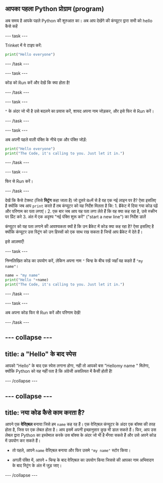 ## आपका पहला Python प्रोग्राम (program)

अब समय है आपके पहले Python की शुरुआत का। अब आप देखेंगे की कंप्यूटर द्वारा सभी को hello कैसे कहें

--- task ---

Trinket में ये टाइप करें:

```python
print("Hello everyone")
```

--- /task ---

--- task ---

कोड को Run करें और देखें कि क्या होता है!

--- /task ---

--- task ---

`"` के अंदर जो भी है उसे बदलने का प्रयास करें, शायद अपना नाम जोड़कर, और इसे फिर से Run करें।

--- /task ---

--- task ---

अब अपनी पहले वाली पंक्ति के नीचे एक और पंक्ति जोड़ें:

```python
print("Hello everyone")
print("The Code, it's calling to you. Just let it in.")
```

--- /task ---

--- task ---

फिर से Run करें।

--- /task ---

देखें कि कैसे टेक्स्ट (जिसे **स्ट्रिंग** कहा जाता है) जो दूसरे `प्रिंट`में से है वह एक नई लाइन पर है? ऐसा इसलिए है क्योंकि जब आप `print` करते हैं तब कंप्यूटर को यह निर्देश मिलता है कि:
     1. ब्रैकेट में दिया गया कोड पढ़ें और परिणाम का पता लगाएं।
     2. एक बार जब आप यह पता लगा लेते हैं कि वह क्या कह रहा है, उसे स्क्रीन पर प्रिंट करे 
     3. अंत में एक अदृश्य "नई पंक्ति शुरू करें" ("start a new line") का निर्देश डालें

कंप्यूटर को यह पता लगाने की आवश्यकता क्यों है कि उन ब्रैकेट में कोड क्या कह रहा है? ऐसा इसलिए है क्योंकि कंप्यूटर उस स्ट्रिंग को उन हिस्सों को एक साथ रख सकता है जिन्हें आप ब्रैकेट में देते हैं।

इसे आज़माएँ!

--- task ---

निम्नलिखित कोड का उपयोग करें, लेकिन अपना नाम `"` चिन्ह के बीच रखें जहाँ वह कहते हैं `"my name"`।

```python
name = "my name"
print("Hello "+name)
print("The Code, it's calling to you. Just let it in.")
```

--- /task ---

--- task ---

अब अपना कोड फिर से Run करें और परिणाम देखें!

--- /task ---

--- collapse ---
---
title: a "Hello" के बाद स्पेस
---

आपको "Hello" के बाद एक स्पेस लगाना होगा, नही तो आपको बस "Hellomy name " मिलेगा, क्योंकि Python को यह नहीं पता है कि अंग्रेजी असलियत में कैसी होती है!

--- /collapse ---

--- collapse ---
---
title: नया कोड कैसे काम करता है?
---

आपने एक **वेरिएबल** बनाया जिसे हम `name` कह रह हैं। एक वेरिएबल कंप्यूटर के अंदर एक बॉक्स की तरह होता है, जिस पर एक लेबल होता है। आप इसमें अपनी इच्छानुसार कुछ भी डाल सकते हैं। फिर, आप उस लेबल द्वारा Python का इस्तेमाल करके उस बॉक्स के अंदर जो भी है मँगवा सकते हैं और उसे अपने कोड में उपयोग कर सकते हैं।

+ तो पहले, आपने `name` वेरिएबल बनाया और फिर उसमे `"my name"` स्टोर किया।

+ अगली पंक्ति में, आपने `+` चिन्ह के बाद वेरिएबल का उपयोग किया जिससे की आपका नाम अभिवादन के बाद स्ट्रिंग के अंत में जुड़ जाए।

--- /collapse ---
